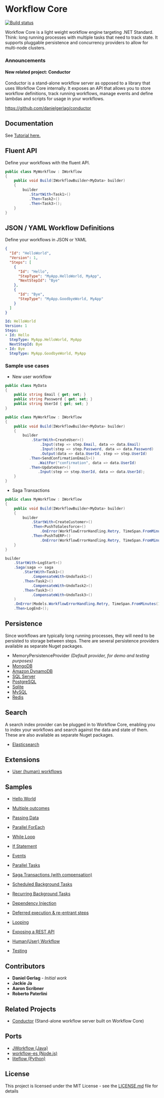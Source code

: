 # Workflow Core

[![Build status](https://ci.appveyor.com/api/projects/status/xnby6p5v4ur04u76?svg=true)](https://ci.appveyor.com/project/danielgerlag/workflow-core)

Workflow Core is a light weight workflow engine targeting .NET Standard.  Think: long running processes with multiple tasks that need to track state.  It supports pluggable persistence and concurrency providers to allow for multi-node clusters.

### Announcements

#### New related project: Conductor
Conductor is a stand-alone workflow server as opposed to a library that uses Workflow Core internally. It exposes an API that allows you to store workflow definitions, track running workflows, manage events and define lambdas and scripts for usage in your workflows.

https://github.com/danielgerlag/conductor

## Documentation

See [Tutorial here.](https://workflow-core.readthedocs.io)

## Fluent API

Define your workflows with the fluent API.

```c#
public class MyWorkflow : IWorkflow
{
    public void Build(IWorkflowBuilder<MyData> builder)
    {    
        builder
           .StartWith<Task1>()
           .Then<Task2>()
           .Then<Task3>();
    }
}
```

## JSON / YAML Workflow Definitions

Define your workflows in JSON or YAML

```json
{
  "Id": "HelloWorld",
  "Version": 1,
  "Steps": [
    {
      "Id": "Hello",
      "StepType": "MyApp.HelloWorld, MyApp",
      "NextStepId": "Bye"
    },        
    {
      "Id": "Bye",
      "StepType": "MyApp.GoodbyeWorld, MyApp"
    }
  ]
}
```

```yaml
Id: HelloWorld
Version: 1
Steps:
- Id: Hello
  StepType: MyApp.HelloWorld, MyApp
  NextStepId: Bye
- Id: Bye
  StepType: MyApp.GoodbyeWorld, MyApp
```

### Sample use cases

* New user workflow
```c#
public class MyData
{
	public string Email { get; set; }
	public string Password { get; set; }
	public string UserId { get; set; }
}

public class MyWorkflow : IWorkflow
{
    public void Build(IWorkflowBuilder<MyData> builder)
    {    
        builder
            .StartWith<CreateUser>()
                .Input(step => step.Email, data => data.Email)
                .Input(step => step.Password, data => data.Password)
                .Output(data => data.UserId, step => step.UserId)
           .Then<SendConfirmationEmail>()
               .WaitFor("confirmation", data => data.UserId)
           .Then<UpdateUser>()
               .Input(step => step.UserId, data => data.UserId);
    }
}
```

* Saga Transactions

```c#
public class MyWorkflow : IWorkflow
{
    public void Build(IWorkflowBuilder<MyData> builder)
    {    
        builder
            .StartWith<CreateCustomer>()
            .Then<PushToSalesforce>()
                .OnError(WorkflowErrorHandling.Retry, TimeSpan.FromMinutes(10))
            .Then<PushToERP>()
                .OnError(WorkflowErrorHandling.Retry, TimeSpan.FromMinutes(10));
    }
}
```

```c#
builder
    .StartWith<LogStart>()
    .Saga(saga => saga
        .StartWith<Task1>()
            .CompensateWith<UndoTask1>()
        .Then<Task2>()
            .CompensateWith<UndoTask2>()
        .Then<Task3>()
            .CompensateWith<UndoTask3>()
    )
    .OnError(Models.WorkflowErrorHandling.Retry, TimeSpan.FromMinutes(10))
    .Then<LogEnd>();
```

## Persistence

Since workflows are typically long running processes, they will need to be persisted to storage between steps.
There are several persistence providers available as separate Nuget packages.

* MemoryPersistenceProvider *(Default provider, for demo and testing purposes)*
* [MongoDB](src/providers/WorkflowCore.Persistence.MongoDB)
* [Amazon DynamoDB](src/providers/WorkflowCore.Providers.AWS)
* [SQL Server](src/providers/WorkflowCore.Persistence.SqlServer)
* [PostgreSQL](src/providers/WorkflowCore.Persistence.PostgreSQL)
* [Sqlite](src/providers/WorkflowCore.Persistence.Sqlite)
* [MySQL](src/providers/WorkflowCore.Persistence.MySQL)
* [Redis](src/providers/WorkflowCore.Providers.Redis)

## Search

A search index provider can be plugged in to Workflow Core, enabling you to index your workflows and search against the data and state of them.
These are also available as separate Nuget packages.
* [Elasticsearch](src/providers/WorkflowCore.Providers.Elasticsearch)

## Extensions

* [User (human) workflows](src/extensions/WorkflowCore.Users)


## Samples

* [Hello World](src/samples/WorkflowCore.Sample01)

* [Multiple outcomes](src/samples/WorkflowCore.Sample12)

* [Passing Data](src/samples/WorkflowCore.Sample03)

* [Parallel ForEach](src/samples/WorkflowCore.Sample09)

* [While Loop](src/samples/WorkflowCore.Sample10)

* [If Statement](src/samples/WorkflowCore.Sample11)

* [Events](src/samples/WorkflowCore.Sample04)

* [Parallel Tasks](src/samples/WorkflowCore.Sample13)

* [Saga Transactions (with compensation)](src/samples/WorkflowCore.Sample17)

* [Scheduled Background Tasks](src/samples/WorkflowCore.Sample16)

* [Recurring Background Tasks](src/samples/WorkflowCore.Sample14)

* [Dependency Injection](src/samples/WorkflowCore.Sample15)

* [Deferred execution & re-entrant steps](src/samples/WorkflowCore.Sample05)

* [Looping](src/samples/WorkflowCore.Sample02)

* [Exposing a REST API](src/samples/WebApiSample)

* [Human(User) Workflow](src/samples/WorkflowCore.Sample08)

* [Testing](src/samples/WorkflowCore.TestSample01)


## Contributors

* **Daniel Gerlag** - *Initial work*
* **Jackie Ja**
* **Aaron Scribner**
* **Roberto Paterlini**

## Related Projects

* [Conductor](https://github.com/danielgerlag/conductor) (Stand-alone workflow server built on Workflow Core)

## Ports

* [JWorkflow (Java)](https://github.com/danielgerlag/jworkflow)
* [workflow-es (Node.js)](https://github.com/danielgerlag/workflow-es)
* [liteflow (Python)](https://github.com/danielgerlag/liteflow)

## License

This project is licensed under the MIT License - see the [LICENSE.md](LICENSE.md) file for details

